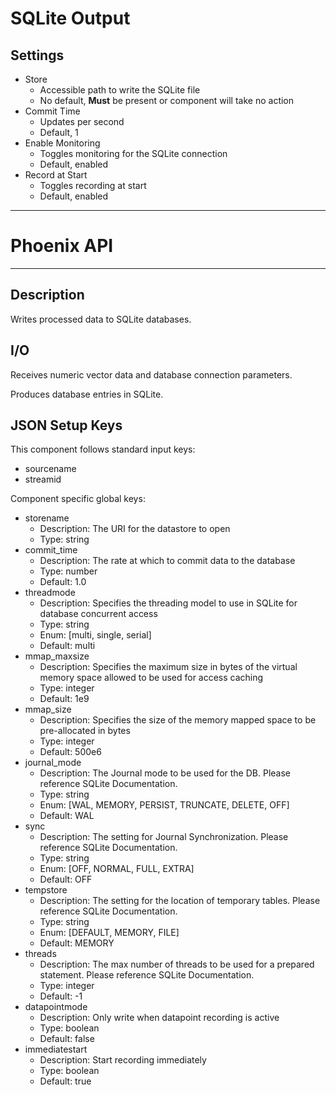 # SQLite Output
## Settings
- Store
	- Accessible path to write the SQLite file
	- No default, **Must** be present or component will take no action
- Commit Time
    - Updates per second
    - Default, 1
- Enable Monitoring
    - Toggles monitoring for the SQLite connection
    - Default, enabled
- Record at Start
    - Toggles recording at start
    - Default, enabled
___
# Phoenix API
___
## Description

Writes processed data to SQLite databases.

## I/O

Receives numeric vector data and database connection parameters.

Produces database entries in SQLite.

## JSON Setup Keys

This component follows standard input keys:
- sourcename
- streamid

Component specific global keys:
- storename
  - Description: The URI for the datastore to open
  - Type: string
- commit_time
  - Description: The rate at which to commit data to the database
  - Type: number
  - Default: 1.0
- threadmode
  - Description: Specifies the threading model to use in SQLite for database concurrent access
  - Type: string
  - Enum: [multi, single, serial]
  - Default: multi
- mmap_maxsize
  - Description: Specifies the maximum size in bytes of the virtual memory space allowed to be used for access caching
  - Type: integer
  - Default: 1e9
- mmap_size
  - Description: Specifies the size of the memory mapped space to be pre-allocated in bytes
  - Type: integer
  - Default: 500e6
- journal_mode
  - Description: The Journal mode to be used for the DB. Please reference SQLite Documentation.
  - Type: string
  - Enum: [WAL, MEMORY, PERSIST, TRUNCATE, DELETE, OFF]
  - Default: WAL
- sync
  - Description: The setting for Journal Synchronization. Please reference SQLite Documentation.
  - Type: string
  - Enum: [OFF, NORMAL, FULL, EXTRA]
  - Default: OFF
- tempstore
  - Description: The setting for the location of temporary tables. Please reference SQLite Documentation.
  - Type: string
  - Enum: [DEFAULT, MEMORY, FILE]
  - Default: MEMORY
- threads
  - Description: The max number of threads to be used for a prepared statement. Please reference SQLite Documentation.
  - Type: integer
  - Default: -1
- datapointmode
  - Description: Only write when datapoint recording is active
  - Type: boolean
  - Default: false
- immediatestart
  - Description: Start recording immediately
  - Type: boolean
  - Default: true
